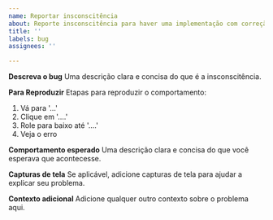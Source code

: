 ```yaml
---
name: Reportar insconscitência
about: Reporte insconscitência para haver uma implementação com correção.
title: ''
labels: bug
assignees: ''

---
```


**Descreva o bug**
Uma descrição clara e concisa do que é a insconscitência.

**Para Reproduzir**
Etapas para reproduzir o comportamento:
1. Vá para '...'
2. Clique em '....'
3. Role para baixo até '....'
4. Veja o erro

**Comportamento esperado**
Uma descrição clara e concisa do que você esperava que acontecesse.

**Capturas de tela**
Se aplicável, adicione capturas de tela para ajudar a explicar seu problema.

**Contexto adicional**
Adicione qualquer outro contexto sobre o problema aqui.
